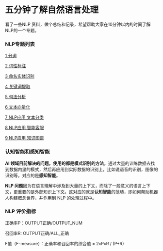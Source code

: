 

# 五分钟了解自然语言处理

看了一些NLP 资料，做个总结和记录，希望帮助大家在10分钟以内的时间了解NLP的一个专题。



### NLP专题列表 

[1 分词](5分钟NLP-分词.md)

[2 词性标注](5分钟NLP-词性标注.md)

[3 命名实体识别 ](5分钟NLP-命名实体识别.md)

[4 关键词提取](5分钟NLP-关键词提取.md)

[5 句法分析](5分钟NLP-句法分析.md)

[6 文本向量化](5分钟NLP-文本向量化.md)

[7 NLP应用 文本分类](5分钟NLP-文本分类.md)

[8 NLP应用 智能客服](5分钟NLP-智能客服.md)

[9 NLP应用 知识图谱](5分钟NLP-知识图谱.md)



### 认知智能和感知智能

**AI 领域目前解决的问题，使用的都是模式识别的方法**。通过大量的训练数据去找到数据内里的模式，然后再应用到实际数据的识别上，比如说语音的识别，图像的识别等，对应的是**感知智能**。

**NLP 问题**因为在语言理解中涉及到大量的上下文，而除了一般意义的语言上下文，更重要的是外部知识上下文。这对应的就是**认知智能**的范畴，即如何帮助机器人构建概念世界，并作用到 NLP 的处理过程中。



### NLP 评价指标

正确率P：OUTPUT正确/OUTPUT_NUM

召回率R:   OUTPUT正确/ALL_正确

F值（F-measure）：正确率和召回率的综合值 = 2xPxR / (P+R)  





